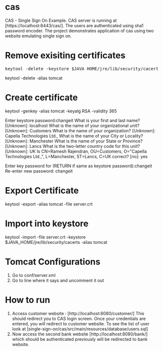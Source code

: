 cas
===

CAS - Single Sign On Example. CAS server is running at [https://localhost:8443/cas/]. The users are authenticated using sha1 password encoder. The project demonstrates application of cas using two website emulating single sign on.


Remove exisiting certificates
==============================
<pre>keytool -delete -keystore $JAVA_HOME/jre/lib/security/cacerts -alias tomcat</pre>

keytool -delete -alias tomcat

<password>


Create certificate
==============================
keytool -genkey -alias tomcat -keyalg RSA -validity 365

Enter keystore password:changeit
What is your first and last name?
  [Unknown]:  localhost
What is the name of your organizational unit?
  [Unknown]:  Customers
What is the name of your organization?
  [Unknown]:  Capella Technologies Ltd.,
What is the name of your City or Locality?
  [Unknown]:  Manchester
What is the name of your State or Province?
  [Unknown]:  Lancs
What is the two-letter country code for this unit?
  [Unknown]:  UK
Is CN=Ramesh Rajendran, OU=Customers, O="Capella Technologies Ltd.,", L=Manchester, ST=Lancs, C=UK correct?
  [no]:  yes

Enter key password for <tomcat>
	(RETURN if same as keystore password):changeit
Re-enter new password: changeit


Export Certificate
==================
keytool -export -alias tomcat -file server.crt


Import into keystore
====================
keytool -import -file server.crt -keystore $JAVA_HOME/jre/lib/security/cacerts -alias tomcat


Tomcat Configurations
=====================
1. Go to conf/server.xml 
2. Go to line where it says and uncomment it out

 <Connector 
	SSLCertificateFile="<path_to_certificate>/server.crt" 
	SSLEnabled="true" 
	SSLProtocol="TLSv1" 
	SSLVerifyClient="optional" 
	maxThreads="200" 
	port="8443" 
	protocol="HTTP/1.1" scheme="https" secure="true"/>


How to run
==========

1. Access customer website : [http://localhost:8080/customer/]
	This should redirect you to CAS login screen. Once your credentials are entered, you will redirect to customer website. To see the list of user look at [single-sign-on/cas/src/main/resources/database/users.sql]
2. Now access the second bank website [http://localhost:8080/bank/] which should be authenticated previously will be redirected to bank website.











